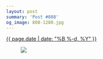 ```yaml
---
layout: post
summary: 'Post #808'
og_image: 808-1280.jpg
---
```


<div class="post">
 <time>
  <a href="/808">
   {{ page.date | date: "%B %-d, %Y" }}
  </a>
 </time>
 <a href="/808">
  <figure data-taken="3/11/2019">
   <img sizes="(min-width: 700px) 50vw, calc(100vw - 2rem)" src="{{ site.assets_url }}/808-640.jpg" srcset="{{ site.assets_url }}/808-320.jpg 320w, {{ site.assets_url }}/808-640.jpg 640w, {{ site.assets_url }}/808-960.jpg 960w, {{ site.assets_url }}/808-1280.jpg 1280w"/>
  </figure>
 </a>
</div>
